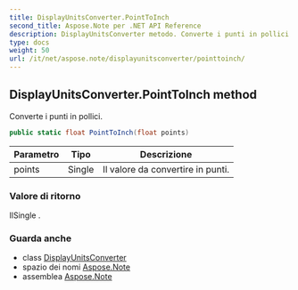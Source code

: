 ```yaml
---
title: DisplayUnitsConverter.PointToInch
second_title: Aspose.Note per .NET API Reference
description: DisplayUnitsConverter metodo. Converte i punti in pollici.
type: docs
weight: 50
url: /it/net/aspose.note/displayunitsconverter/pointtoinch/
---
```

## DisplayUnitsConverter.PointToInch method

Converte i punti in pollici.

```csharp
public static float PointToInch(float points)
```

| Parametro | Tipo | Descrizione |
| --- | --- | --- |
| points | Single | Il valore da convertire in punti. |

### Valore di ritorno

IlSingle .

### Guarda anche

* class [DisplayUnitsConverter](../)
* spazio dei nomi [Aspose.Note](../../displayunitsconverter/)
* assemblea [Aspose.Note](../../../)


